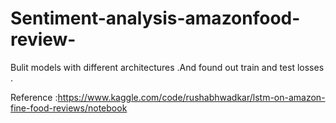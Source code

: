 # Sentiment-analysis-amazonfood-review-
Bulit models with different architectures .And found out train and test losses . 

Reference :https://www.kaggle.com/code/rushabhwadkar/lstm-on-amazon-fine-food-reviews/notebook 
